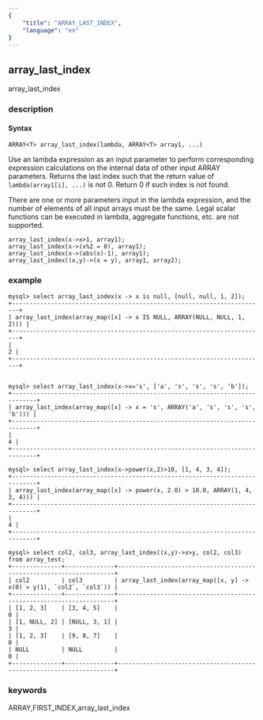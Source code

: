 ```yaml
---
{
    "title": "ARRAY_LAST_INDEX",
    "language": "en"
}
---
```


## array_last_index

array_last_index

### description

#### Syntax

`ARRAY<T> array_last_index(lambda, ARRAY<T> array1, ...)`

Use an lambda expression as an input parameter to perform corresponding expression calculations on the internal data of other input ARRAY parameters. Returns the last index such that the return value of `lambda(array1[i], ...)` is not 0. Return 0 if such index is not found.

There are one or more parameters input in the lambda expression, and the number of elements of all input arrays must be the same. Legal scalar functions can be executed in lambda, aggregate functions, etc. are not supported.

```
array_last_index(x->x>1, array1);
array_last_index(x->(x%2 = 0), array1);
array_last_index(x->(abs(x)-1), array1);
array_last_index((x,y)->(x = y), array1, array2);
```

### example

```
mysql> select array_last_index(x -> x is null, [null, null, 1, 2]);
+------------------------------------------------------------------------+
| array_last_index(array_map([x] -> x IS NULL, ARRAY(NULL, NULL, 1, 2))) |
+------------------------------------------------------------------------+
|                                                                      2 |
+------------------------------------------------------------------------+


mysql> select array_last_index(x->x='s', ['a', 's', 's', 's', 'b']);
+-----------------------------------------------------------------------------+
| array_last_index(array_map([x] -> x = 's', ARRAY('a', 's', 's', 's', 'b'))) |
+-----------------------------------------------------------------------------+
|                                                                           4 |
+-----------------------------------------------------------------------------+

mysql> select array_last_index(x->power(x,2)>10, [1, 4, 3, 4]);
+-----------------------------------------------------------------------------+
| array_last_index(array_map([x] -> power(x, 2.0) > 10.0, ARRAY(1, 4, 3, 4))) |
+-----------------------------------------------------------------------------+
|                                                                           4 |
+-----------------------------------------------------------------------------+

mysql> select col2, col3, array_last_index((x,y)->x>y, col2, col3) from array_test;
+--------------+--------------+---------------------------------------------------------------------+
| col2         | col3         | array_last_index(array_map([x, y] -> x(0) > y(1), `col2`, `col3`)) |
+--------------+--------------+---------------------------------------------------------------------+
| [1, 2, 3]    | [3, 4, 5]    |                                                                   0 |
| [1, NULL, 2] | [NULL, 3, 1] |                                                                   3 |
| [1, 2, 3]    | [9, 8, 7]    |                                                                   0 |
| NULL         | NULL         |                                                                   0 |
+--------------+--------------+---------------------------------------------------------------------+
```

### keywords

ARRAY,FIRST_INDEX,array_last_index